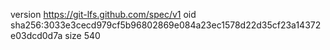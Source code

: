 version https://git-lfs.github.com/spec/v1
oid sha256:3033e3cecd979cf5b96802869e084a23ec1578d22d35cf23a14372e03dcd0d7a
size 540
